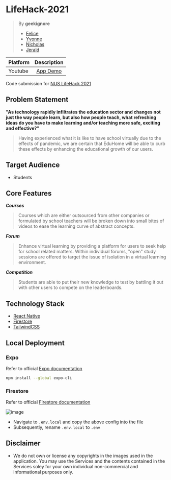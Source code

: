# LifeHack-2021

> By **geekignore**
> - [Felice](https://github.com/felicepng/)
> - [Yvonne](https://github.com/yvonnelhs/)
> - [Nicholas](http://github.com/oversparkling/)
> - [Jerald](http://github.com/jeraldlyh/)

| Platform             | Description                               |
:--------------------- | :---------------------------------------: |
| Youtube              | [App Demo]()  |

Code submission for [NUS LifeHack 2021](https://lifehack.nuscomputing.com/)

## Problem Statement
**"As technology rapidly infiltrates the education sector and changes not just the way people learn, but also how people teach, what refreshing ideas do you have to make learning and/or teaching more safe, exciting and effective?"**
> Having experienced what it is like to have school virtually due to the effects of pandemic, we are certain that EduHome will be able to curb these effects by enhancing the educational growth of our users.

## Target Audience
- Students

## Core Features
***Courses***
> Courses which are either outsourced from other companies or formulated by school teachers will be broken down into small bites of videos to ease the learning curve of abstract concepts.

***Forum***
> Enhance virtual learning by providing a platform for users to seek help for school related matters. Within individual forums, "open" study sessions are offered to target the issue of isolation in a virtual learning environment.

***Competition***
> Students are able to put their new knowledge to test by battling it out with other users to compete on the leaderboards.

## **Technology Stack**
- [React Native](https://reactnative.dev/)
- [Firestore](https://firebase.google.com/docs/firestore)
- [TailwindCSS](https://tailwindcss.com/)

## Local Deployment
### Expo
Refer to official [Expo documentation](https://docs.expo.io/get-started/installation/)
```bash
npm install --global expo-cli
```

### Firestore
Refer to official [Firestore documentation](https://firebase.google.com/docs/firestore/quickstart)

![image](https://user-images.githubusercontent.com/37609749/122356081-0b2c8880-cf85-11eb-97bd-5dac71a1b36f.png)
- Navigate to `.env.local` and copy the above config into the file
- Subsequently, rename `.env.local` to `.env`

## Disclaimer
- We do not own or license any copyrights in the images used in the application. You may use the Services and the contents contained in the Services soley for your own individual non-commercial and informational purposes only.
